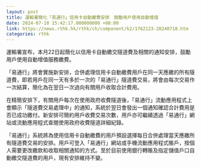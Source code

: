 ```yaml
---
layout: post
title: 運輸署簡化「易通行」信用卡自動繳費安排　鼓勵用戶使用自動增值
date: 2024-07-18 15:42:17.000000000 +08:00
link: https://news.rthk.hk/rthk/ch/component/k2/1762123-20240718.htm
categories: rthk
---
```


運輸署宣布，本月22日起簡化以信用卡自動繳交隧道費及相關的通知安排，鼓勵用戶使用自動增值服務繳費。

「易通行」將會實施新安排，合併處理信用卡自動繳費用戶在同一天應繳的所有隧道費，即若用戶在同一天有多於一次的「易通行」隧道費交易，將會由每次交易作一次結算，簡化為在翌日一次過向有關用戶收取合計費用。

在精簡安排下，有關用戶每次在使用政府收費隧道後，「易通行」流動應用程式上會顯示「隧道費交易處理中」的通知，系統於翌日會發出一個通知確認合計費用是否已成功繳付。新安排可簡約用戶收費交易次數，用戶亦可繼續透過「易通行」網站或流動應用程式查閱使用政府收費隧道詳細紀錄。

「易通行」系統將為使用信用卡自動繳費的用戶預設選擇每日合併處理當天應繳所有隧道費交易的安排。用戶可登入「易通行」網站或手機流動應用程式賬戶，按個人需要更改繳款和收取相關通知的方式。至於目前使用銀行轉賬及指定儲值戶口自動繳交隧道費的用戶，現有安排維持不變。
